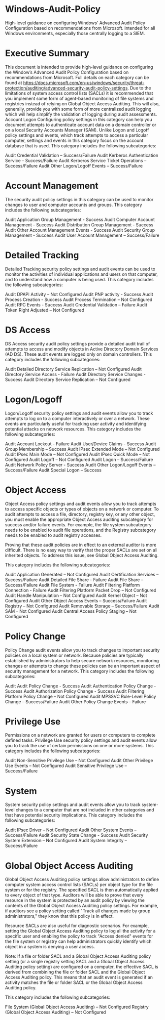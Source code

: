 # Windows-Audit-Policy
High-level guidance on configuring Windows' Advanced Audit Policy Configuration based on recommendations from Microsoft. Intended for all Windows environments, especially those centrally logging to a SIEM.

# Executive Summary
This document is intended to provide high-level guidance on configuring the Window’s Advanced Audit Policy Configuration based on recommendations from Microsoft. Full details on each category can be found at https://docs.microsoft.com/en-us/windows/security/threat-protection/auditing/advanced-security-audit-policy-settings.
Due to the limitations of system access control lists (SACLs) it is recommended that you implement some form of agent-based monitoring of file systems and registries instead of relying on Global Object Access Auditing. This will also, generally, provide you with some form of more centralized audit logging which will help simplify the validation of logging during audit assessments.
Account Logon
Configuring policy settings in this category can help you document attempts to authenticate account data on a domain controller or on a local Security Accounts Manager (SAM). Unlike Logon and Logoff policy settings and events, which track attempts to access a particular computer, settings and events in this category focus on the account database that is used. This category includes the following subcategories:

Audit Credential Validation – Success/Failure
Audit Kerberos Authentication Service – Success/Failure
Audit Kerberos Service Ticket Operations – Success/Failure
Audit Other Logon/Logoff Events – Success/Failure

# Account Management
The security audit policy settings in this category can be used to monitor changes to user and computer accounts and groups. This category includes the following subcategories:

Audit Application Group Management - Success
Audit Computer Account Management - Success
Audit Distribution Group Management - Success
Audit Other Account Management Events - Success
Audit Security Group Management - Success
Audit User Account Management – Success/Failure

# Detailed Tracking
Detailed Tracking security policy settings and audit events can be used to monitor the activities of individual applications and users on that computer, and to understand how a computer is being used. This category includes the following subcategories:

Audit DPAPI Activity – Not Configured
Audit PNP activity - Success
Audit Process Creation - Success
Audit Process Termination – Not Configured
Audit RPC Events - Success
Audit Credential Validation – Failure
Audit Token Right Adjusted – Not Configured

# DS Access
DS Access security audit policy settings provide a detailed audit trail of attempts to access and modify objects in Active Directory Domain Services (AD DS). These audit events are logged only on domain controllers. This category includes the following subcategories:

Audit Detailed Directory Service Replication – Not Configured
Audit Directory Service Access - Failure
Audit Directory Service Changes - Success
Audit Directory Service Replication – Not Configured

# Logon/Logoff
Logon/Logoff security policy settings and audit events allow you to track attempts to log on to a computer interactively or over a network. These events are particularly useful for tracking user activity and identifying potential attacks on network resources. This category includes the following subcategories:

Audit Account Lockout - Failure
Audit User/Device Claims - Success
Audit Group Membership – Success
Audit IPsec Extended Mode – Not Configured
Audit IPsec Main Mode – Not Configured
Audit IPsec Quick Mode – Not Configured
Audit Logoff – Not Configured
Audit Logon – Success/Failure
Audit Network Policy Server - Success
Audit Other Logon/Logoff Events – Success/Failure
Audit Special Logon – Success

# Object Access
Object Access policy settings and audit events allow you to track attempts to access specific objects or types of objects on a network or computer. To audit attempts to access a file, directory, registry key, or any other object, you must enable the appropriate Object Access auditing subcategory for success and/or failure events. For example, the file system subcategory needs to be enabled to audit file operations, and the Registry subcategory needs to be enabled to audit registry accesses.

Proving that these audit policies are in effect to an external auditor is more difficult. There is no easy way to verify that the proper SACLs are set on all inherited objects. To address this issue, see Global Object Access Auditing.

This category includes the following subcategories:

Audit Application Generated – Not Configured
Audit Certification Services – Success/Failure
Audit Detailed File Share - Failure
Audit File Share – Success/Failure
Audit File System - Failure
Audit Filtering Platform Connection - Failure
Audit Filtering Platform Packet Drop – Not Configured
Audit Handle Manipulation – Not Configured
Audit Kernel Object – Not Configured
Audit Other Object Access Events – Success/Failure
Audit Registry – Not Configured
Audit Removable Storage – Success/Failure
Audit SAM – Not Configured
Audit Central Access Policy Staging – Not Configured

# Policy Change
Policy Change audit events allow you to track changes to important security policies on a local system or network. Because policies are typically established by administrators to help secure network resources, monitoring changes or attempts to change these policies can be an important aspect of security management for a network. This category includes the following subcategories:

Audit Audit Policy Change - Success
Audit Authentication Policy Change - Success
Audit Authorization Policy Change - Success
Audit Filtering Platform Policy Change – Not Configured
Audit MPSSVC Rule-Level Policy Change – Success/Failure
Audit Other Policy Change Events – Failure

# Privilege Use
Permissions on a network are granted for users or computers to complete defined tasks. Privilege Use security policy settings and audit events allow you to track the use of certain permissions on one or more systems. This category includes the following subcategories:

Audit Non-Sensitive Privilege Use – Not Configured
Audit Other Privilege Use Events – Not Configured
Audit Sensitive Privilege Use – Success/Failure

# System
System security policy settings and audit events allow you to track system-level changes to a computer that are not included in other categories and that have potential security implications. This category includes the following subcategories:

Audit IPsec Driver – Not Configured
Audit Other System Events – Success/Failure
Audit Security State Change - Success
Audit Security System Extension – Not Configured
Audit System Integrity – Success/Failure

# Global Object Access Auditing
Global Object Access Auditing policy settings allow administrators to define computer system access control lists (SACLs) per object type for the file system or for the registry. The specified SACL is then automatically applied to every object of that type. Auditors will be able to prove that every resource in the system is protected by an audit policy by viewing the contents of the Global Object Access Auditing policy settings. For example, if auditors see a policy setting called "Track all changes made by group administrators," they know that this policy is in effect.

Resource SACLs are also useful for diagnostic scenarios. For example, setting the Global Object Access Auditing policy to log all the activity for a specific user and enabling the policy to track "Access denied" events for the file system or registry can help administrators quickly identify which object in a system is denying a user access.

Note:  If a file or folder SACL and a Global Object Access Auditing policy setting (or a single registry setting SACL and a Global Object Access Auditing policy setting) are configured on a computer, the effective SACL is derived from combining the file or folder SACL and the Global Object Access Auditing policy. This means that an audit event is generated if an activity matches the file or folder SACL or the Global Object Access Auditing policy.

This category includes the following subcategories:

File System (Global Object Access Auditing) – Not Configured
Registry (Global Object Access Auditing) – Not Configured
